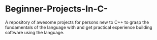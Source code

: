 # Beginner-Projects-In-C-
A repository of awesome projects for persons new to C++ to grasp the fundamentals of the language with and get practical experience building software using the language.
